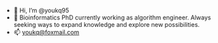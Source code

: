 - 👋 Hi, I’m @youkq95
- 🌱 Bioinformatics PhD currently working as algorithm engineer. Always seeking ways to expand knowledge and explore new possibilities.
- 📫 youkq@foxmail.com

<!---
youkq95/youkq95 is a ✨ special ✨ repository because its `README.md` (this file) appears on your GitHub profile.
You can click the Preview link to take a look at your changes.
--->
